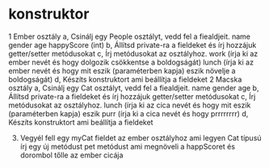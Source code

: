 # konstruktor
1 Ember osztály
a, Csinálj egy People osztályt, vedd fel a fiealdjeit.
name
gender
age
happyScore (int)
b,  Állítsd private-ra a fieldeket és írj hozzájuk getter/setter metódusokat
c, Írj metódusokat az osztályhoz.
work (írja ki az ember nevét és hogy dolgozik csökkentse a boldogságát)
lunch (írja ki az ember nevét és hogy mit eszik (paraméterben kapja) eszik növelje a boldogságát)
d, Készíts konstruktort ami beállítja a fieldeket
2 Macska osztály
	a, Csinálj egy Cat osztályt, vedd fel a fiealdjeit.
name
gender
age
b,  Állítsd private-ra a fieldeket és írj hozzájuk getter/setter metódusokat
c, Írj metódusokat az osztályhoz.
	lunch (írja ki az cica nevét és hogy mit eszik (paraméterben kapja) eszik 
	purr (írja ki a cica nevét és hogy prrrrrrrr)
d, Készíts konstruktort ami beállítja a fieldeket

3. Vegyél fell egy myCat fieldet az ember osztályhoz ami legyen Cat típusú
	írj egy új metódust pet metódust ami megnöveli a happScoret és dorombol tőlle az ember cicája
